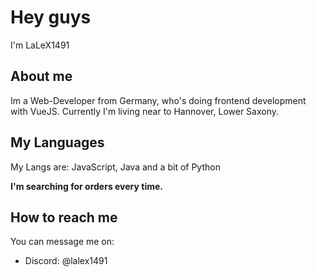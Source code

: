 # Hey guys
I'm LaLeX1491

## About me
Im a Web-Developer from Germany, who's doing frontend development with VueJS. Currently I'm living near to Hannover, Lower Saxony.

## My Languages
My Langs are: JavaScript, Java and a bit of Python

**I'm searching for orders every time.**

## How to reach me
You can message me on:  
* Discord: @lalex1491




<!--
**LaLeX1491/LaLeX1491** is a ✨ _special_ ✨ repository because its `README.md` (this file) appears on your GitHub profile.

Here are some ideas to get you started:

- 🔭 I’m currently working on ...
- 🌱 I’m currently learning ...
- 👯 I’m looking to collaborate on ...
- 🤔 I’m looking for help with ...
- 💬 Ask me about ...
- 📫 How to reach me: ...
- 😄 Pronouns: ...
- ⚡ Fun fact: ...
-->
